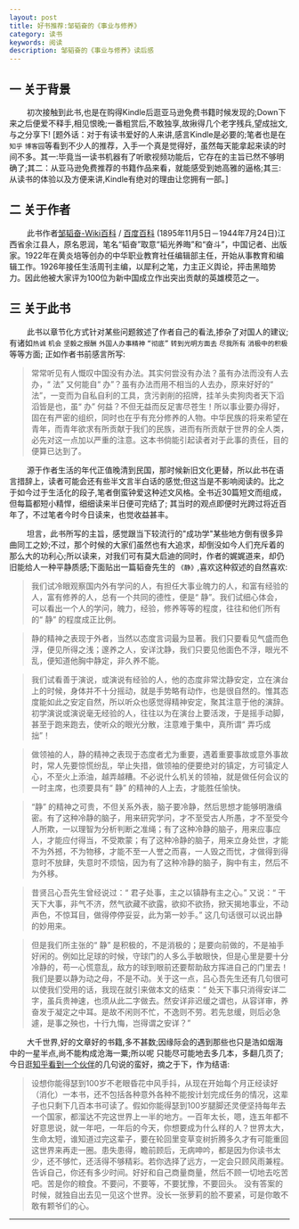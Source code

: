```yaml
---
layout: post
title: 好书推荐:邹韬奋的《事业与修养》
category: 读书
keywords: 阅读
description: 邹韬奋的《事业与修养》读后感
---
```


## 一 关于背景
&nbsp;&nbsp;&nbsp;&nbsp;&nbsp;&nbsp;&nbsp;&nbsp;初次接触到此书,也是在购得Kindle后逛亚马逊免费书籍时候发现的;Down下来之后便爱不释手,相见恨晚;一番粗赏后,不敢独享,故揪得几个老字残兵,望成拙文,与之分享下! [题外话：对于有读书爱好的人来讲,感言Kindle是必要的;笔者也是在`知乎` `博客园`等看到不少人的推荐，入手一个真是觉得好，虽然每天能拿起来读的时间不多。其一:毕竟当一读书机器有了听歌视频功能后，它存在的主旨已然不够明确了;其二：从亚马逊免费推荐的书籍作品来看，就能感受到她高雅的逼格;其三: 从读书的体验以及方便来讲,Kindle有绝对的理由让您拥有一部。]

## 二 关于作者
&nbsp;&nbsp;&nbsp;&nbsp;&nbsp;&nbsp;&nbsp;&nbsp;此书作者[邹韬奋-Wiki百科](http://zh.wikipedia.org/wiki/%E9%84%92%E9%9F%9C%E5%A5%AE) / [百度百科](http://baike.baidu.com/link?url=AltGqh8Rhw2vyraL75Ab1fDq13g46OFrkbIeyXWLu3GtOdncFkbgM4Tgzy7qx2pz9urA1_AJYdnKIW9zgvimoK) (1895年11月5日－1944年7月24日)江西省余江县人，原名恩润，笔名“韬奋”取意“韬光养晦”和“奋斗”，中国记者、出版家。1922年在黄炎培等创办的中华职业教育社任编辑部主任，开始从事教育和编辑工作。1926年接任生活周刊主编，以犀利之笔，力主正义舆论，抨击黑暗势力。因此他被大家评为100位为新中国成立作出突出贡献的英雄模范之一。

## 三 关于此书
&nbsp;&nbsp;&nbsp;&nbsp;&nbsp;&nbsp;&nbsp;&nbsp;此书以章节化方式针对某些问题敘述了作者自己的看法,掺杂了对国人的建议;有诸如`热诚` `机会` `坚毅之报酬` `外国人办事精神` `“彻底”` `转到光明方面去` `尽我所有`  `消极中的积极`等等方面; 正如作者书前感言所写:
>常常听见有人慨叹中国没有办法。其实何尝没有办法？虽有办法而没有人去办，“ 法” 又何能自“ 办”？虽有办法而用不相当的人去办，原来好好的“ 法”，一变而为自私自利的工具，贪污剥削的招牌，挂羊头卖狗肉者天下滔滔皆是也，虽“ 办” 何益？不但无益而反足害尽苍生！所以事业要办得好，固在有严密的组织，同时也在乎有充分修养的人物。中华民族的将来希望在青年，而青年欲求有所贡献于我们的民族，进而有所贡献于世界的全人类，必先对这一点加以严重的注意。这本书倘能引起读者对于此事的责任，目的便算已达到了。

&nbsp;&nbsp;&nbsp;&nbsp;&nbsp;&nbsp;&nbsp;&nbsp;源于作者生活的年代正值晚清到民国，那时候新旧文化更替，所以此书在语言措辞上，读者可能会还有些半文言半白话的感觉;但这当是不影响阅读的。比之于如今过于生活化的段子,笔者倒蛮钟爱这种述文风格。全书近30篇短文而组成，但每篇都短小精悍，细细读来半日便可完结了; 其当时的观点即便时光跨过将近百年了，不过笔者今时今日读来，也觉收益甚丰。

&nbsp;&nbsp;&nbsp;&nbsp;&nbsp;&nbsp;&nbsp;&nbsp;坦言，此书所写的主旨，感觉跟当下较流行的"成功学"某些地方倒有很多异曲同工之妙;不过，那个时候的大家们虽然也有大追求，却倒没如今人们充斥着的那么大的功利心;所以读来，对我们可有莫大启迪的同时，作者的娓娓道来，却仍旧能给人一种平静质感;下面贴出一篇韬奋先生的 `《静》`,喜欢这种叙述的自然喜欢:


>我们试冷眼观察国内外有学问的人，有担任大事业魄力的人，和富有经验的人，富有修养的人，总有一个共同的德性，便是“ 静”。我们试细心体会，可以看出一个人的学问，魄力，经验，修养等等的程度，往往和他们所有的“ 静” 的程度成正比例。

>静的精神之表现于外者，当然以态度言词最为显著。我们只要看见气盛而色浮，便见所得之浅；邃养之人，安详沈静，我们只要见他面色不浮，眼光不乱，便知道他胸中静定，非久养不能。

>我们试看善于演说，或演说有经验的人，他的态度非常沈静安定，立在演台上的时候，身体并不十分摇动，就是手势略有动作，也是很自然的。惟其态度能如此之安定自然，所以听众也感觉得精神安定，聚其注意于他的演辞。初学演说或演说毫无经验的人，往往以为在演台上要活泼，于是摇手动脚，甚至于跑来跑去，使听众的眼光分散，注意难于集中，真所谓“ 弄巧成拙”！

>做领袖的人，静的精神之表现于态度者尤为重要，遇着重要事故或意外事故时，常人先要惊慌纷乱，举止失措，做领袖的便要绝对的镇定，方可镇定人心，不至火上添油，越弄越糟。不必说什么机关的领袖，就是做任何会议的一时主席，也须要具有“ 静” 的精神的人上去，才能胜任愉快。

>“静” 的精神之可贵，不但关系外表，脑子要冷静，然后思想才能够明澈缜密。有了这种冷静的脑子，用来研究学问，才不至受古人所愚，才不至受今人所欺，一以理智为分析判断之准绳；有了这种冷静的脑子，用来应事应人，才能应付得当，不受欺蒙；有了这种冷静的脑子，用来立身处世，才能不为外撼，不为物移，才能不至一人誉之而喜，一人毁之而忧，才做得到得意时不放肆，失意时不烦恼，因为有了这种冷静的脑子，胸中有主，然后不为外移。

>昔贤吕心吾先生曾经说过：“ 君子处事，主之以镇静有主之心。” 又说：“ 干天下大事，非气不济，然气欲藏不欲露，欲抑不欲扬，掀天揭地事业，不动声色，不惊耳目，做得停停妥妥，此为第一妙手。” 这几句话很可以说出静的妙用来。

>但是我们所主张的“ 静” 是积极的，不是消极的；是要向前做的，不是袖手好闲的。例如比足球的时候，守球门的人多么手敏眼快，但是心里是要十分冷静的，苟一心慌意乱，敌方的球到眼前还要帮助敌方挥进自己的门里去！我们是要以静为动之母，不是不动。关于这一点，吕心吾先生还有几句很可以使我们受用的话，我现在就引来做本文的结束：“ 处天下事只消得安详二字，虽兵贵神速，也须从此二字做去。然安详非迟缓之谓也，从容详审，养奋发于凝定之中耳。是故不闲则不忙，不逸则不劳。若先怠缓，则后必急遽，是事之殃也，十行九悔，岂得谓之安详？”

&nbsp;&nbsp;&nbsp;&nbsp;&nbsp;&nbsp;&nbsp;&nbsp;大千世界,好的文章好的书籍,多不甚数;因缘际会的遇到那些也只是浩如烟海中的一星半点,尚不能构成沧海一粟;所以呢 只能尽可能地去多几本，多翻几页了;今日逛[知乎看到一个伙伴](http://www.zhihu.com/question/19673583/answer/15373764)的几句说的蛮好，摘之于下，作为结语:
>设想你能得瑟到100岁不老眼昏花中风手抖，从现在开始每个月正经读好（消化）一本书，还不包括各种意外各种不能按计划完成任务的情况，这辈子也只剩下几百本书可读了。假如你能得瑟到100岁腿脚还灵便坚持每年去一个国家，都溜达不完这世界上一半的地方。一百年太长，嗯，连五年都不好意思说，就一年吧，一年后的今天，你想要成为什么样的人？世界太大，生命太短，谁知道过完这辈子，要在轮回里变草变树折腾多久才有可能重回这世界来再走一圈。患失患得，瞻前顾后，无病呻吟，都是因为你读书太少，还不够忙，还活得不够精彩。若你选择了远方，一定会只顾风雨兼程。告诉自己，你还有多少时间。好好和自己商量商量，然后不顾一切地去吃苦吧。苦是你的粮食。不要问，不要等，不要犹豫，不要回头。
没有答案的时候，就独自出去见一见这个世界。没长一张萝莉的脸不要紧，可是你敢不敢有颗爷们的心。

---